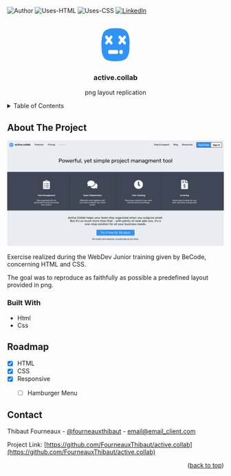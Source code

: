 <!-- PROJECT SHIELDS -->
![Author](https://img.shields.io/badge/Author-FourneauxThibaut-important?style=for-the-badge)
![Uses-HTML](https://img.shields.io/badge/USES-HTML-important?style=for-the-badge)
![Uses-CSS](https://img.shields.io/badge/USES-CSS-important?style=for-the-badge)
[![LinkedIn](https://img.shields.io/badge/Linkedin-gray?style=for-the-badge&logo=linkedin)](https://www.linkedin.com/in/fourneaux-thibaut/)

<!-- PROJECT LOGO -->
<br />
<div align="center">
  <a href="https://github.com/github_username/repo_name">
    <img src="./assets/storage/Logo.svg" alt="Logo" width="80" height="80">
  </a>

<h3 align="center">active.collab</h3>

  <p align="center">
    png layout replication
  </p>
</div>



<!-- TABLE OF CONTENTS -->
<details>
  <summary>Table of Contents</summary>
  <ol>
    <li>
      <a href="#about-the-project">About The Project</a>
      <ul>
        <li><a href="#built-with">Built With</a></li>
      </ul>
    </li>
    <li>
      <a href="#getting-started">Getting Started</a>
      <ul>
        <li><a href="#prerequisites">Prerequisites</a></li>
        <li><a href="#installation">Installation</a></li>
      </ul>
    </li>
    <li><a href="#usage">Usage</a></li>
    <li><a href="#roadmap">Roadmap</a></li>
    <li><a href="#contributing">Contributing</a></li>
    <li><a href="#license">License</a></li>
    <li><a href="#contact">Contact</a></li>
    <li><a href="#acknowledgments">Acknowledgments</a></li>
  </ol>
</details>



<!-- ABOUT THE PROJECT -->
## About The Project

[![active.collab](./assets/storage/Screenshot.png)](https://fourneauxthibaut.github.io/active.collab/)

Exercise realized during the WebDev Junior training given by BeCode, concerning HTML and CSS.

The goal was to reproduce as faithfully as possible a predefined layout provided in png.



### Built With

* Html
* Css


<!-- ROADMAP -->
## Roadmap

- [x] HTML
- [x] CSS
- [x] Responsive
    - [ ] Hamburger Menu


<!-- CONTACT -->
## Contact

Thibaut Fourneaux - [@fourneauxthibaut](http://thibaut-fourneaux.be/) - email@email_client.com

Project Link: [https://github.com/FourneauxThibaut/active.collab](https://github.com/FourneauxThibaut/active.collab)

<p align="right">(<a href="#top">back to top</a>)</p>